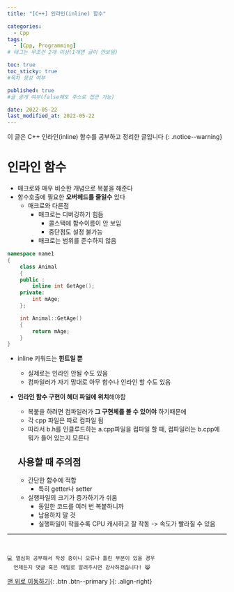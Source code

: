```yaml
---
title: "[C++] 인라인(inline) 함수" 

categories:
  - Cpp
tags:
  - [Cpp, Programming]
# 태그는 무조건 2개 이상(1개면 글이 안보임)

toc: true
toc_sticky: true
#목차 생성 여부

published: true
#글 공개 여부(false해도 주소로 접근 가능)

date: 2022-05-22
last_modified_at: 2022-05-22
---
```


이 글은 C++ 인라인(inline) 함수를 공부하고 정리한 글입니다
{: .notice--warning}

# 인라인 함수
- 매크로와 매우 비슷한 개념으로 복붙을 해준다
- 함수호출에 필요한 **오버헤드를 줄일수** 있다
  - 매크로와 다른점
    - 매크로는 디버깅하기 힘듬
      - 콜스택에 함수이름이 안 보임
      - 중단점도 설정 불가능
    - 매크로는 범위를 준수하지 않음

```cpp
namespace name1
{
    class Animal
    {
    public :
        inline int GetAge();
    private:
        int mAge;
    };

    int Animal::GetAge()
    {
        return mAge;
    }
}
```

- inline 키워드는 **힌트일 뿐**
  - 실제로는 인라인 안될 수도 있음
  - 컴파일러가 자기 맘대로 아무 함수나 인라인 할 수도 있음
- **인라인 함수 구현이 헤더 파일에 위치**해야함
  - 복붙을 하려면 컴파일러가 **그 구현체를 볼 수 있어야** 하기때문에
  - 각 cpp 파일은 따로 컴파일 됨
  - 따라서 b.h를 인클루드하는 a.cpp파일을 컴파일 할 때, 컴파일러는 b.cpp에 뭐가 들어 있는지 모른다

  ## 사용할 때 주의점
  - 간단한 함수에 적합
    - 특히 getter나 setter
  - 실행파일의 크기가 증가하기가 쉬움
    - 동일한 코드를 여러 번 복붙하니까
    - 남용하지 말 것
    - 실행파일이 작을수록 CPU 캐시하고 잘 작동 -> 속도가 빨라질 수 있음
  
***
<br>

    💻 열심히 공부해서 작성 중이니 오류나 틀린 부분이 있을 경우 
      언제든지 댓글 혹은 메일로 알려주시면 감사하겠습니다! 😸

[맨 위로 이동하기](#){: .btn .btn--primary }{: .align-right}